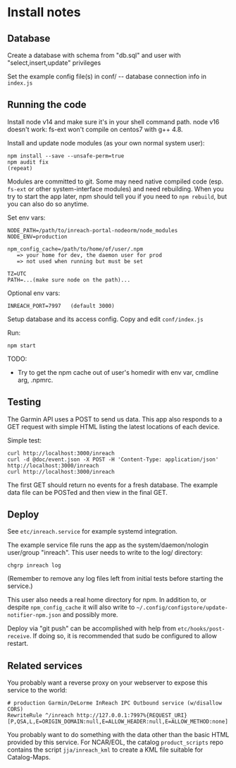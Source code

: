 # Install notes

## Database

Create a database with schema from "db.sql"
and user with "select,insert,update" privileges

Set the example config file(s) in conf/
-- database connection info in `index.js`


## Running the code

Install node v14 and make sure it's in your shell command path.
node v16 doesn't work: fs-ext won't compile on centos7 with g++ 4.8.

Install and update node modules (as your own normal system user):

    npm install --save --unsafe-perm=true
    npm audit fix
    (repeat)

Modules are committed to git. Some may need native compiled
code (esp. `fs-ext` or other system-interface modules)
and need rebuilding. When you try to start the app later,
npm should tell you if you need to `npm rebuild`, but you
can also do so anytime.

Set env vars:

    NODE_PATH=/path/to/inreach-portal-nodeorm/node_modules
    NODE_ENV=production

    npm_config_cache=/path/to/home/of/user/.npm
       => your home for dev, the daemon user for prod
       => not used when running but must be set

    TZ=UTC
    PATH=...(make sure node on the path)...

Optional env vars:

    INREACH_PORT=7997   (default 3000)

Setup database and its access config. Copy and edit `conf/index.js`

Run:

    npm start

TODO:
  * Try to get the npm cache out of user's homedir with env var, cmdline arg, .npmrc.


## Testing

The Garmin API uses a POST to send us data.
This app also responds to a GET request with simple HTML
listing the latest locations of each device.

Simple test:

    curl http://localhost:3000/inreach
    curl -d @doc/event.json -X POST -H 'Content-Type: application/json' http://localhost:3000/inreach
    curl http://localhost:3000/inreach

The first GET should return no events for a fresh database.
The example data file can be POSTed and then view in the final GET.


## Deploy

See `etc/inreach.service` for example systemd integration.

The example service file runs the app as the
system/daemon/nologin user/group "inreach".
This user needs to write to the log/ directory:

    chgrp inreach log

(Remember to remove any log files left from initial tests
before starting the service.)

This user also needs a real home directory for npm.
In addition to, or despite `npm_config_cache` it will
also write to `~/.config/configstore/update-notifier-npm.json`
and possibly more.

Deploy via "git push" can be accomplished with help
from `etc/hooks/post-receive`. If doing so, it is recommended
that sudo be configured to allow restart.


## Related services

You probably want a reverse proxy on your webserver
to expose this service to the world:

    # production Garmin/DeLorme InReach IPC Outbound service (w/disallow CORS)
    RewriteRule ^/inreach http://127.0.0.1:7997%{REQUEST_URI} [P,QSA,L,E=ORIGIN_DOMAIN:null,E=ALLOW_HEADER:null,E=ALLOW_METHOD:none]

You probably want to do something with the data other than
the basic HTML provided by this service. For NCAR/EOL,
the catalog `product_scripts` repo contains the script
`jja/inreach_kml` to create a KML file suitable for Catalog-Maps.
